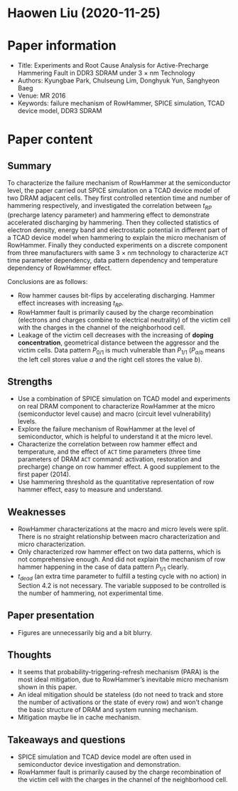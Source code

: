# Haowen Liu (2020-11-25)

# Paper information

- Title: Experiments and Root Cause Analysis for Active-Precharge Hammering Fault in DDR3 SDRAM under 3 $\times$ nm Technology
- Authors: Kyungbae Park, Chulseung Lim, Donghyuk Yun, Sanghyeon Baeg
- Venue: MR 2016
- Keywords: failure mechanism of RowHammer, SPICE simulation, TCAD device model, DDR3 SDRAM

# Paper content

## Summary

To characterize the failure mechanism of RowHammer at the semiconductor level, the paper carried out SPICE simulation on a TCAD device model of two DRAM adjacent cells. They first controlled retention time and number of hammering respectively, and investigated the correlation between $t_{RP}$ (precharge latency parameter) and hammering effect to demonstrate accelerated discharging by hammering. Then they collected statistics of electron density, energy band and electrostatic potential in different part of a TCAD device model when hammering to explain the micro mechanism of RowHammer. Finally they conducted experiments on a discrete component from three manufacturers with same 3 $\times$ nm technology to characterize `ACT` time parameter dependency, data pattern dependency and temperature dependency of RowHammer effect. 

Conclusions are as follows:

- Row hammer causes bit-flips by accelerating discharging. Hammer effect increases with increasing $t_{RP}$. 
- RowHammer fault is primarily caused by the charge recombination (electrons and charges combine to electrical neutrality) of the victim cell with the charges in the channel of the neighborhood cell.
- Leakage of the victim cell decreases with the increasing of **doping concentration**, geometrical distance between the aggressor and the victim cells. Data pattern $P_{0/1}$ is much vulnerable than $P_{1/1}$ ($P_{a/b}$ means the left cell stores value $a$ and the right cell stores the value $b$). 


## Strengths

- Use a combination of SPICE simulation on TCAD model and experiments on real DRAM component to characterize RowHammer at the micro (semiconductor level cause) and macro (circuit level vulnerability) levels.
- Explore the failure mechanism of RowHammer at the level of semiconductor, which is helpful to understand it at the micro level.
- Characterize the correlation between row hammer effect and temperature, and the effect of  `ACT` time parameters (three time parameters of DRAM `ACT` command: activation, restoration and precharge) change on row hammer effect. A good supplement to the first paper (2014).
- Use hammering threshold as the quantitative representation of row hammer effect, easy to measure and understand.

## Weaknesses

- RowHammer characterizations at the macro and micro levels were split. There is no straight relationship between macro characterization and micro characterization.
- Only characterized row hammer effect on two data patterns, which is not comprehensive enough. And did not explain the mechanism of row hammer happening in the case of data pattern $P_{1/1}$ clearly.
- $t_{dead}$ (an extra time parameter to fulfill a testing cycle with no action)  in  Section 4.2 is not necessary. The variable supposed to be controlled is the number of hammering, not experimental time.

## Paper presentation

- Figures are unnecessarily big and a bit blurry.

## Thoughts
- It seems that probability-triggering-refresh mechanism (PARA) is the most ideal mitigation, due to RowHammer’s inevitable micro mechanism shown in this paper. 
- An ideal mitigation should be stateless (do not need to track and store the number of activations or the state of every row) and won’t change the basic structure of DRAM and system running mechanism.
- Mitigation maybe lie in cache mechanism. 

## Takeaways and questions

- SPICE simulation and TCAD device model are often used in semiconductor device investigation and demonstration.
- RowHammer fault is primarily caused by the charge recombination of the victim cell with the charges in the channel of the neighborhood cell.